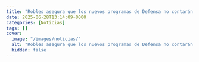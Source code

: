```yaml
---
title: "Robles asegura que los nuevos programas de Defensa no contarán con sistemas israelíes"
date: 2025-06-28T13:14:09+0000
categories: [Noticias]
tags: []
cover:
  image: "/images/noticias/"
  alt: "Robles asegura que los nuevos programas de Defensa no contarán con sistemas israelíes"
  hidden: false
---
```



